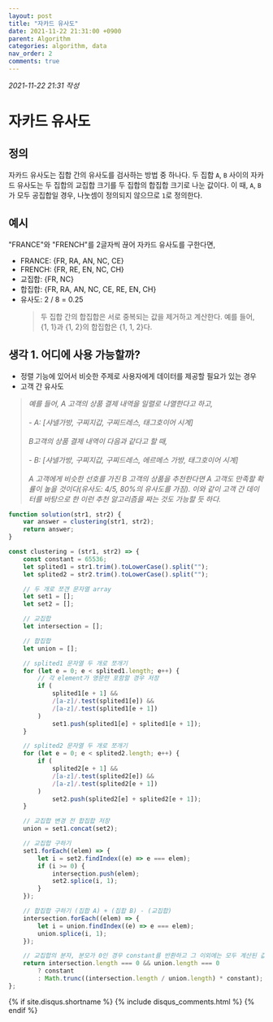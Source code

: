 ```yaml
---
layout: post
title: "자카드 유사도"
date: 2021-11-22 21:31:00 +0900
parent: Algorithm
categories: algorithm, data
nav_order: 2
comments: true
---
```


_2021-11-22 21:31 작성_

# 자카드 유사도

## 정의

자카드 유사도는 집합 간의 유사도를 검사하는 방법 중 하나다. 두 집합 `A`, `B` 사이의 자카드 유사도는 두 집합의 교집합 크기를 두 집합의 합집합 크기로 나눈 값이다. 이 때, `A`, `B`가 모두 공집합일 경우, 나눗셈이 정의되지 않으므로 `1`로 정의한다.

## 예시

"FRANCE"와 "FRENCH"를 2글자씩 끊어 자카드 유사도를 구한다면,

-   FRANCE: {FR, RA, AN, NC, CE}
-   FRENCH: {FR, RE, EN, NC, CH}
-   교집합: {FR, NC}
-   합집합: {FR, RA, AN, NC, CE, RE, EN, CH}
-   유사도: 2 / 8 = 0.25
    > 두 집합 간의 합집합은 서로 중복되는 값을 제거하고 계산한다. 예를 들어, {1, 1}과 {1, 2}의 합집합은 {1, 1, 2}다.

## 생각 1. 어디에 사용 가능할까?

-   정렬 기능에 있어서 비슷한 주제로 사용자에게 데이터를 제공할 필요가 있는 경우
-   고객 간 유사도

> *예를 들어, A 고객의 상품 결제 내역을 일렬로 나열한다고 하고, <br/><br/> - A: [샤넬가방, 구찌지갑, 구찌드레스, 태그호이어 시계] <br/><br/> B고객의 상품 결제 내역이 다음과 같다고 할 때, <br/><br/> - B: [샤넬가방, 구찌지갑, 구찌드레스, 에르메스 가방, 태그호이어 시계] <br/><br/> A 고객에게 비슷한 선호를 가진 B 고객의 상품을 추천한다면 A 고객도 만족할 확률이 높을 것이다(유사도: 4/5, 80%의 유사도를 가짐). 이와 같이 고객 간 데이터를 바탕으로 한 이런 추천 알고리즘을 짜는 것도 가능할 듯 하다.*

```js
function solution(str1, str2) {
	var answer = clustering(str1, str2);
	return answer;
}

const clustering = (str1, str2) => {
	const constant = 65536;
	let splited1 = str1.trim().toLowerCase().split("");
	let splited2 = str2.trim().toLowerCase().split("");

	// 두 개로 쪼갠 문자열 array
	let set1 = [];
	let set2 = [];

	// 교집합
	let intersection = [];

	// 합집합
	let union = [];

	// splited1 문자열 두 개로 쪼개기
	for (let e = 0; e < splited1.length; e++) {
		// 각 element가 영문만 포함할 경우 저장
		if (
			splited1[e + 1] &&
			/[a-z]/.test(splited1[e]) &&
			/[a-z]/.test(splited1[e + 1])
		)
			set1.push(splited1[e] + splited1[e + 1]);
	}

	// splited2 문자열 두 개로 쪼개기
	for (let e = 0; e < splited2.length; e++) {
		if (
			splited2[e + 1] &&
			/[a-z]/.test(splited2[e]) &&
			/[a-z]/.test(splited2[e + 1])
		)
			set2.push(splited2[e] + splited2[e + 1]);
	}

	// 교집합 변경 전 합집합 저장
	union = set1.concat(set2);

	// 교집합 구하기
	set1.forEach((elem) => {
		let i = set2.findIndex((e) => e === elem);
		if (i >= 0) {
			intersection.push(elem);
			set2.splice(i, 1);
		}
	});

	// 합집합 구하기 (집합 A) + (집합 B) - (교집합)
	intersection.forEach((elem) => {
		let i = union.findIndex((e) => e === elem);
		union.splice(i, 1);
	});

	// 교집합의 분자, 분모가 0인 경우 constant를 반환하고 그 이외에는 모두 계산된 값으로 반환
	return intersection.length === 0 && union.length === 0
		? constant
		: Math.trunc((intersection.length / union.length) * constant);
};
```

{% if site.disqus.shortname %}
{% include disqus_comments.html %}
{% endif %}

